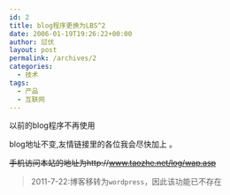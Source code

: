 ```yaml
---
id: 2
title: blog程序更换为LBS^2
date: 2006-01-19T19:26:22+00:00
author: 愆伏
layout: post
permalink: /archives/2
categories:
  - 技术
tags:
  - 产品
  - 互联网
---
```

以前的blog程序不再使用

blog地址不变,友情链接里的各位我会尽快加上 。

~~手机访问本站的地址为http://www.taozhe.net/log/wap.asp~~

> 2011-7-22:博客移转为`wordpress`，因此该功能已不存在